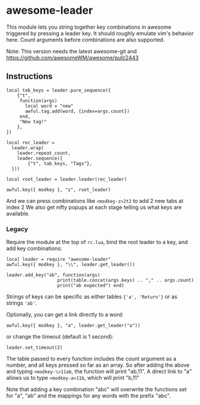 awesome-leader
==============

This module lets you string together key combinations in awesome triggered by pressing a leader key. It should roughly emulate vim's behavior here. Count arguments before combinations are also supported.

Note: This version needs the latest awesome-git and https://github.com/awesomeWM/awesome/pull/2443

Instructions
------------

```
local tab_keys = leader.pure_sequence({
    {"t",
     function(args)
       local word = "new"
       awful.tag.add(word, {index=args.count})
     end,
     "New tag!"
    },
})

local rec_leader =
  leader.wrap(
    leader.repeat_count,
    leader.sequence({
        {"t", tab_keys, "Tags"},
  }))

local root_leader = leader.leader(rec_leader)

awful.key({ modkey }, "z", root_leader)
```

And we can press combinations like `<modkey-z>2t2` to add 2 new tabs at index 2
We also get nifty popups at each stage telling us what keys are available.

### Legacy

Require the module at the top of `rc.lua`, bind the root leader to a key, and add key combinations:

    local leader = require "awesome-leader"
    awful.key({ modkey }, "\\", leader.get_leader())

    leader.add_key("ab", function(args)
                       print(table.concat(args.keys) .. "," .. args.count)
                       print("ab expected") end)

Strings of keys can be specific as either tables `{'a', 'Return'}` or as strings `'ab'`.

Optionally, you can get a link directly to a word:

    awful.key({ modkey }, "a", leader.get_leader("a"))

or change the timeout (default is 1 second):

    leader.set_timeout(2)

The table passed to every function includes the count argument as a number, and all keys pressed so far as an array.
So after adding the above and typing `<modkey-\>11ab`, the function will print "ab,11".
A direct link to "a" allows us to type `<modkey-a>11b`, which will print "b,11"


Note that adding a key combination "abc" will overwrite the functions set for "a", "ab" and the mappings for any words with the prefix "abc".
